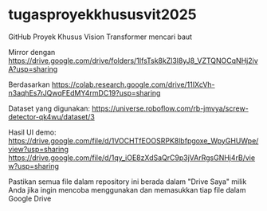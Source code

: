 # tugasproyekkhususvit2025
GitHub Proyek Khusus Vision Transformer mencari baut

Mirror dengan https://drive.google.com/drive/folders/1IfsTsk8kZl3l8yJ8_VZTQNOCqNHj2ivA?usp=sharing

Berdasarkan https://colab.research.google.com/drive/11IXcVh-n3aqhEs7rJQwqFEdMY4rmDC19?usp=sharing

Dataset yang digunakan: https://universe.roboflow.com/rb-jmvya/screw-detector-qk4wu/dataset/3

Hasil UI demo: https://drive.google.com/file/d/1VOCHTfEOOSRPK8lbfpgoxe_WpyGHUWpe/view?usp=sharing https://drive.google.com/file/d/1qy_iOE8zXdSaQrC9p3jVArRgsGNHj4rB/view?usp=sharing

Pastikan semua file dalam repository ini berada dalam "Drive Saya" milik Anda jika ingin mencoba menggunakan dan memasukkan tiap file dalam Google Drive
